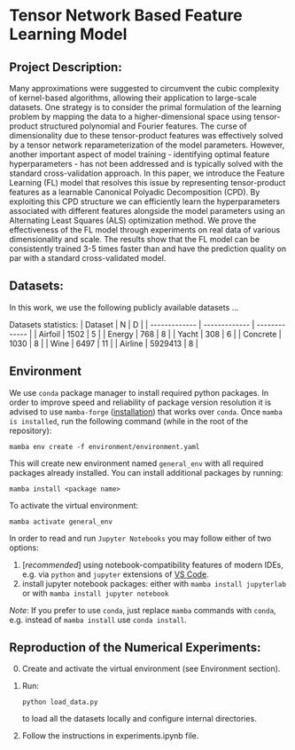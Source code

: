 Tensor Network Based Feature Learning Model
=====

## Project Description:
Many approximations were suggested to circumvent the cubic complexity of kernel-based algorithms, allowing their application to large-scale datasets. One strategy is to consider the primal formulation of the learning problem by mapping the data to a higher-dimensional space using tensor-product structured polynomial and Fourier features. The curse of dimensionality due to these tensor-product features was effectively solved by a tensor network reparameterization of the model parameters. However, another important aspect of model training - identifying optimal feature hyperparameters - has not been addressed and is typically solved with the standard cross-validation approach. In this paper, we introduce the Feature Learning (FL) model that resolves this issue by representing tensor-product features as a learnable Canonical Polyadic Decomposition (CPD). By exploiting this CPD structure we can efficiently learn the hyperparameters associated with different features alongside the model parameters using an Alternating Least Squares (ALS) optimization method. We prove the effectiveness of the FL model through experiments on real data of various dimensionality and scale. The results show that the FL model can be consistently trained 3-5 times faster than and have the prediction quality on par with a standard cross-validated model.

## Datasets:
In this work, we use the following publicly available datasets ...

Datasets statistics:
| Dataset  | N | D |
| ------------- | ------------- | ------------- | 
| Airfoil | 1502 | 5 |
| Energy | 768 | 8 | 
| Yacht | 308 | 6 | 
| Concrete | 1030 | 8 |
| Wine | 6497 | 11 | 
| Airline | 5929413 | 8 |

## Environment
We use `conda` package manager to install required python packages. In order to improve speed and reliability of package version resolution it is advised to use `mamba-forge` ([installation](https://github.com/conda-forge/miniforge#mambaforge)) that works over `conda`. Once `mamba is installed`, run the following command (while in the root of the repository):
```
mamba env create -f environment/environment.yaml
```
This will create new environment named `general_env` with all required packages already installed. You can install additional packages by running:
```
mamba install <package name>
```
To activate the virtual environment:
```
mamba activate general_env
```

In order to read and run `Jupyter Notebooks` you may follow either of two options:
1. [*recommended*] using notebook-compatibility features of modern IDEs, e.g. via `python` and `jupyter` extensions of [VS Code](https://code.visualstudio.com/).
2. install jupyter notebook packages:
  either with `mamba install jupyterlab` or with `mamba install jupyter notebook`

*Note*: If you prefer to use `conda`, just replace `mamba` commands with `conda`, e.g. instead of `mamba install` use `conda install`.

## Reproduction of the Numerical Experiments:

0. Create and activate the virtual environment (see Environment section).

1. Run:
   ```shell
   python load_data.py
   ```
   to load all the datasets locally and configure internal directories. 

2. Follow the instructions in experiments.ipynb file.
